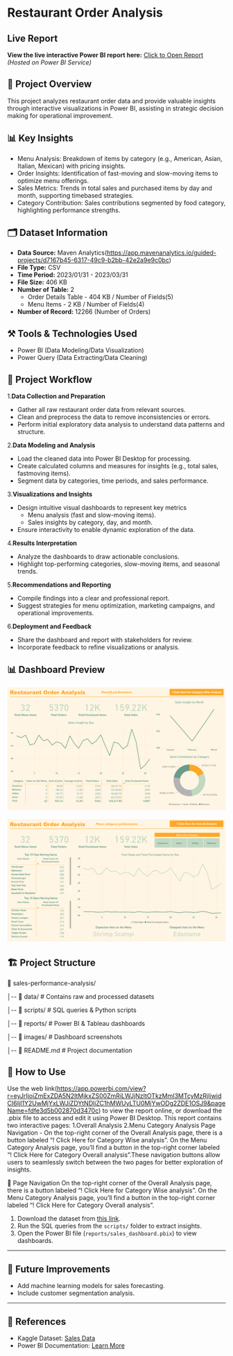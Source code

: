 # Restaurant Order Analysis
## Live Report
**View the live interactive Power BI report here:**
[Click to Open Report](https://app.powerbi.com/view?r=eyJrIjoiZmExZDA5N2ItMjkxZS00ZmRiLWJjNzItOTkzMmI3MTcyMzRjIiwidCI6IjI1Y2UwMjYxLWJiZDYtNDljZC1hMWUyLTU0MjYwODg2ZDE1OSJ9&pageName=fdfe3d5b002870d3470c)  
*(Hosted on Power BI Service)*


## 📌 **Project Overview**
This project analyzes restaurant order data and provide valuable insights through interactive visualizations in Power BI, assisting in strategic decision making for operational improvement.
## 📊 **Key Insights**
- Menu Analysis: Breakdown of items by category (e.g., American, Asian, Italian, Mexican) with pricing insights.
- Order Insights: Identification of fast-moving and slow-moving items to optimize menu offerings.
- Sales Metrics: Trends in total sales and purchased items by day and month, supporting timebased strategies.
- Category Contribution: Sales contributions segmented by food category, highlighting performance strengths.
## 🗂 **Dataset Information**
- **Data Source:** Maven Analytics(https://app.mavenanalytics.io/guided-projects/d7167b45-6317-49c9-b2bb-42e2a9e9c0bc)  
- **File Type:** CSV 
- **Time Period:** 2023/01/31 - 2023/03/31 
- **File Size:** 406 KB
- **Number of Table:** 2
  - Order Details Table - 404 KB / Number of Fields(5)
  - Menu Items - 2 KB / Number of Fields(4) 
- **Number of Record:** 12266 (Number of Orders)

## ⚒ **Tools & Technologies Used**
- Power BI (Data Modeling/Data Visualization)  
- Power Query (Data Extracting/Data Cleaning)
## 🚀 **Project Workflow**
1.**Data Collection and Preparation**
  - Gather all raw restaurant order data from relevant sources.
  - Clean and preprocess the data to remove inconsistencies or errors.
  - Perform initial exploratory data analysis to understand data patterns and structure.

2.**Data Modeling and Analysis**
  - Load the cleaned data into Power BI Desktop for processing.
  - Create calculated columns and measures for insights (e.g., total sales, fastmoving items).
  - Segment data by categories, time periods, and sales performance.

3.**Visualizations and Insights**
  - Design intuitive visual dashboards to represent key metrics
     - Menu analysis (fast and slow-moving items).
     - Sales insights by category, day, and month.
  - Ensure interactivity to enable dynamic exploration of the data.

4.**Results Interpretation**
  - Analyze the dashboards to draw actionable conclusions.
  - Highlight top-performing categories, slow-moving items, and seasonal trends.

5.**Recommendations and Reporting**
  - Compile findings into a clear and professional report.
  - Suggest strategies for menu optimization, marketing campaigns, and operational improvements.

6.**Deployment and Feedback**
  - Share the dashboard and report with stakeholders for review.
  - Incorporate feedback to refine visualizations or analysis.

## 📊 **Dashboard Preview**
![Dashboard Preview](OverallAnalysis.png)  

![Dashboard Preview](MenuCategoryAnalysis.png) 
## 🏗 **Project Structure**
📂 sales-performance-analysis/ 

  │-- 📁 data/ # Contains raw and processed datasets 
  
  │-- 📁 scripts/ # SQL queries & Python scripts 
  
  │-- 📁 reports/ # Power BI & Tableau dashboards 
  
  │-- 📁 images/ # Dashboard screenshots 
  
  │-- 📄 README.md # Project documentation
## 🔗 **How to Use**
Use the web link(https://app.powerbi.com/view?r=eyJrIjoiZmExZDA5N2ItMjkxZS00ZmRiLWJjNzItOTkzMmI3MTcyMzRjIiwidCI6IjI1Y2UwMjYxLWJiZDYtNDljZC1hMWUyLTU0MjYwODg2ZDE1OSJ9&pageName=fdfe3d5b002870d3470c) to view the report online, or download the .pbix file to access and edit it using Power BI Desktop.
This report contains two interactive pages:
  1.Overall Analysis
  2.Menu Category Analysis
Page Navigation - On the top-right corner of the Overall Analysis page, there is a button labeled “! Click Here for Category Wise analysis”.
On the Menu Category Analysis page, you’ll find a button in the top-right corner labeled “! Click Here for Category Overall analysis”.These navigation buttons allow users to seamlessly switch between the two pages for better exploration of insights.

🔁 Page Navigation
On the top-right corner of the Overall Analysis page, there is a button labeled “! Click Here for Category Wise analysis”.
On the Menu Category Analysis page, you’ll find a button in the top-right corner labeled “! Click Here for Category Overall analysis”.
1. Download the dataset from [this link](#).
2. Run the SQL queries from the `scripts/` folder to extract insights.
3. Open the Power BI file (`reports/sales_dashboard.pbix`) to view dashboards.

---

## 📌 **Future Improvements**
- Add machine learning models for sales forecasting.
- Include customer segmentation analysis.

---

## 📜 **References**
- Kaggle Dataset: [Sales Data](#)
- Power BI Documentation: [Learn More](https://learn.microsoft.com/power-bi/)

